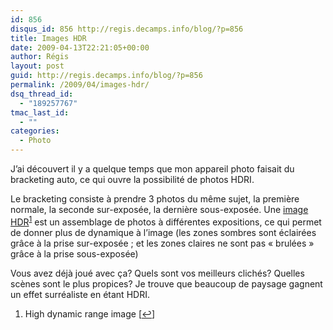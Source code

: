 ```yaml
---
id: 856
disqus_id: 856 http://regis.decamps.info/blog/?p=856
title: Images HDR
date: 2009-04-13T22:21:05+00:00
author: Régis
layout: post
guid: http://regis.decamps.info/blog/?p=856
permalink: /2009/04/images-hdr/
dsq_thread_id:
  - "189257767"
tmac_last_id:
  - ""
categories:
  - Photo
---
```

J’ai découvert il y a quelque temps que mon appareil photo faisait du bracketing auto, ce qui ouvre la possibilité de photos HDRI.

Le bracketing consiste à prendre 3 photos du même sujet, la première normale, la seconde sur-exposée, la dernière sous-exposée. Une [image HDR](http://fr.wikipedia.org/wiki/High_dynamic_range_imaging "Imagerie à grande gamme dynamique (wikipedia)")<sup><a href="#footnote_0_856" id="identifier_0_856" class="footnote-link footnote-identifier-link" title="High dynamic range image">1</a></sup> est un assemblage de photos à différentes expositions, ce qui permet de donner plus de dynamique à l’image (les zones sombres sont éclairées grâce à la prise sur-exposée ; et les zones claires ne sont pas « brulées » grâce à la prise sous-exposée)

Vous avez déjà joué avec ça? Quels sont vos meilleurs clichés? Quelles scènes sont le plus propices? Je trouve que beaucoup de paysage gagnent un effet surréaliste en étant HDRI.

<ol class="footnotes">
  <li id="footnote_0_856" class="footnote">
    High dynamic range image [<a href="#identifier_0_856" class="footnote-link footnote-back-link">&#8617;</a>]
  </li>
</ol>
